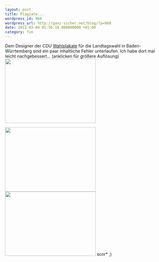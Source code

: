 ```yaml
---
layout: post
title: Plagiate...
wordpress_id: 960
wordpress_url: http://ganz-sicher.net/blog/?p=960
date: 2011-03-04 01:56:19.000000000 +01:00
category: fun
---
```

Dem Designer der CDU <a href="http://tinyurl.com/4rzb9kr ">Wahlplakate</a> für die Landtagswahl in Baden-Würrtemberg sind ein paar inhaltliche Fehler unterlaufen. Ich habe dort mal leicht nachgebessert...
(anklicken für größere Auflösung)
<img class="borderimg centered" title="aufstieg_plagiat" src="{{site.baseurl}}/wp-content/uploads/aufstieg_plagiat.jpg" alt="" width="300" height="212" />
<!--more-->
<img class="borderimg centered" title="sicherheit_plagiat" src="{{site.baseurl}}/wp-content/uploads/sicherheit_plagiat.jpg" alt="" width="300" height="212" />

<img class="borderimg centered" title="bildung2_plagiat" src="{{site.baseurl}}/wp-content/uploads/bildung2_plagiat.jpg" alt="" width="300" height="212" />
scnr* ;)
